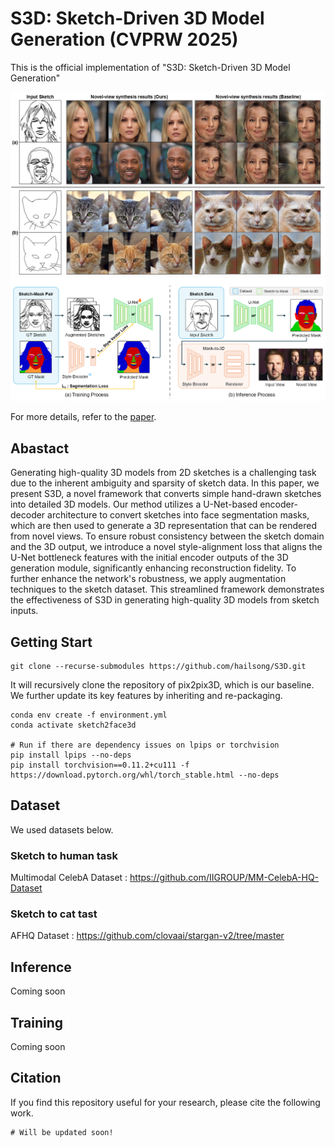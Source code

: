 # S3D: Sketch-Driven 3D Model Generation (CVPRW 2025)
This is the official implementation of "S3D: Sketch-Driven 3D Model Generation"

![teaser1](./assets/teaser1.png)
![teaser2](./assets/teaser2.png)

For more details, refer to the [paper](https://arxiv.org/abs/2505.04185).

## Abastact
Generating high-quality 3D models from 2D sketches is a challenging task due to the inherent ambiguity and sparsity of sketch data. In this paper, we present S3D, a novel framework that converts simple hand-drawn sketches into detailed 3D models. Our method utilizes a U-Net-based encoder-decoder architecture to convert sketches into face segmentation masks, which are then used to generate a 3D representation that can be rendered from novel views. To ensure robust consistency between the sketch domain and the 3D output, we introduce a novel style-alignment loss that aligns the U-Net bottleneck features with the initial encoder outputs of the 3D generation module, significantly enhancing reconstruction fidelity. To further enhance the network's robustness, we apply augmentation techniques to the sketch dataset. This streamlined framework demonstrates the effectiveness of S3D in generating high-quality 3D models from sketch inputs.


## Getting Start
```
git clone --recurse-submodules https://github.com/hailsong/S3D.git
```

It will recursively clone the repository of pix2pix3D, which is our baseline.
We further update its key features by inheriting and re-packaging.

```
conda env create -f environment.yml
conda activate sketch2face3d

# Run if there are dependency issues on lpips or torchvision
pip install lpips --no-deps
pip install torchvision==0.11.2+cu111 -f https://download.pytorch.org/whl/torch_stable.html --no-deps
```


## Dataset
We used datasets below.

### Sketch to human task
Multimodal CelebA Dataset : https://github.com/IIGROUP/MM-CelebA-HQ-Dataset

### Sketch to cat tast
AFHQ Dataset : https://github.com/clovaai/stargan-v2/tree/master


## Inference
Coming soon


## Training
Coming soon


## Citation
If you find this repository useful for your research, please cite the following work.
```
# Will be updated soon!
```
